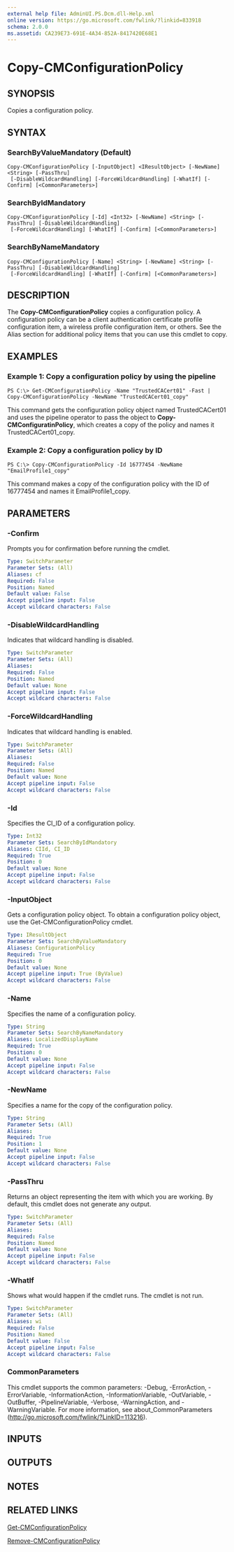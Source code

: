 ```yaml
---
external help file: AdminUI.PS.Dcm.dll-Help.xml
online version: https://go.microsoft.com/fwlink/?linkid=833918
schema: 2.0.0
ms.assetid: CA239E73-691E-4A34-852A-8417420E68E1
---
```


# Copy-CMConfigurationPolicy

## SYNOPSIS
Copies a configuration policy.

## SYNTAX

### SearchByValueMandatory (Default)
```
Copy-CMConfigurationPolicy [-InputObject] <IResultObject> [-NewName] <String> [-PassThru]
 [-DisableWildcardHandling] [-ForceWildcardHandling] [-WhatIf] [-Confirm] [<CommonParameters>]
```

### SearchByIdMandatory
```
Copy-CMConfigurationPolicy [-Id] <Int32> [-NewName] <String> [-PassThru] [-DisableWildcardHandling]
 [-ForceWildcardHandling] [-WhatIf] [-Confirm] [<CommonParameters>]
```

### SearchByNameMandatory
```
Copy-CMConfigurationPolicy [-Name] <String> [-NewName] <String> [-PassThru] [-DisableWildcardHandling]
 [-ForceWildcardHandling] [-WhatIf] [-Confirm] [<CommonParameters>]
```

## DESCRIPTION
The **Copy-CMConfigurationPolicy** copies a configuration policy.
A configuration policy can be a client authentication  certificate profile configuration item, a wireless profile configuration item, or others.
See the Alias section for additional policy items that you can use this cmdlet to copy.

## EXAMPLES

### Example 1: Copy a configuration policy by using the pipeline
```
PS C:\> Get-CMConfigurationPolicy -Name "TrustedCACert01" -Fast | Copy-CMConfigurationPolicy -NewName "TrustedCACert01_copy"
```

This command gets the configuration policy object named TrustedCACert01 and uses the pipeline operator to pass the object to **Copy-CMConfiguratinPolicy**, which creates a copy of the policy and names it TrustedCACert01_copy.

### Example 2: Copy a configuration policy by ID
```
PS C:\> Copy-CMConfigurationPolicy -Id 16777454 -NewName "EmailProfile1_copy"
```

This command makes a copy of the configuration policy with the ID of 16777454 and names it EmailProfile1_copy.

## PARAMETERS

### -Confirm
Prompts you for confirmation before running the cmdlet.

```yaml
Type: SwitchParameter
Parameter Sets: (All)
Aliases: cf
Required: False
Position: Named
Default value: False
Accept pipeline input: False
Accept wildcard characters: False
```

### -DisableWildcardHandling
Indicates that wildcard handling is disabled.

```yaml
Type: SwitchParameter
Parameter Sets: (All)
Aliases: 
Required: False
Position: Named
Default value: None
Accept pipeline input: False
Accept wildcard characters: False
```

### -ForceWildcardHandling
Indicates that wildcard handling is enabled.

```yaml
Type: SwitchParameter
Parameter Sets: (All)
Aliases: 
Required: False
Position: Named
Default value: None
Accept pipeline input: False
Accept wildcard characters: False
```

### -Id
Specifies the CI_ID of a configuration policy.

```yaml
Type: Int32
Parameter Sets: SearchByIdMandatory
Aliases: CIId, CI_ID
Required: True
Position: 0
Default value: None
Accept pipeline input: False
Accept wildcard characters: False
```

### -InputObject
Gets a configuration policy object.
To obtain a configuration policy object, use the Get-CMConfigurationPolicy cmdlet.

```yaml
Type: IResultObject
Parameter Sets: SearchByValueMandatory
Aliases: ConfigurationPolicy
Required: True
Position: 0
Default value: None
Accept pipeline input: True (ByValue)
Accept wildcard characters: False
```

### -Name
Specifies the name of a configuration policy.

```yaml
Type: String
Parameter Sets: SearchByNameMandatory
Aliases: LocalizedDisplayName
Required: True
Position: 0
Default value: None
Accept pipeline input: False
Accept wildcard characters: False
```

### -NewName
Specifies a name for the copy of the configuration policy.

```yaml
Type: String
Parameter Sets: (All)
Aliases: 
Required: True
Position: 1
Default value: None
Accept pipeline input: False
Accept wildcard characters: False
```

### -PassThru
Returns an object representing the item with which you are working.
By default, this cmdlet does not generate any output.

```yaml
Type: SwitchParameter
Parameter Sets: (All)
Aliases: 
Required: False
Position: Named
Default value: None
Accept pipeline input: False
Accept wildcard characters: False
```

### -WhatIf
Shows what would happen if the cmdlet runs.
The cmdlet is not run.

```yaml
Type: SwitchParameter
Parameter Sets: (All)
Aliases: wi
Required: False
Position: Named
Default value: False
Accept pipeline input: False
Accept wildcard characters: False
```

### CommonParameters
This cmdlet supports the common parameters: -Debug, -ErrorAction, -ErrorVariable, -InformationAction, -InformationVariable, -OutVariable, -OutBuffer, -PipelineVariable, -Verbose, -WarningAction, and -WarningVariable. For more information, see about_CommonParameters (http://go.microsoft.com/fwlink/?LinkID=113216).

## INPUTS

## OUTPUTS

## NOTES

## RELATED LINKS

[Get-CMConfigurationPolicy](./Get-CMConfigurationPolicy.md)

[Remove-CMConfigurationPolicy](./Remove-CMConfigurationPolicy.md)


